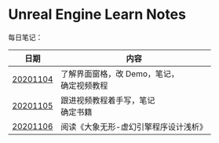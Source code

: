 # Unreal Engine Learn Notes

每日笔记：

| 日期                                                         | 内容                                          |
| ------------------------------------------------------------ | --------------------------------------------- |
| [20201104](https://github.com/lugf027/UnrealEngineNotes/blob/main/record/20201104.md) | 了解界面窗格，改 Demo，笔记，<br>确定视频教程 |
| [20201105](https://github.com/lugf027/UnrealEngineNotes/blob/main/record/20201105.md) | 跟进视频教程着手写，笔记<br>确定书籍          |
| [20201106](https://github.com/lugf027/UnrealEngineNotes/blob/main/record/20201106.md) | 阅读《大象无形-虚幻引擎程序设计浅析》         |

